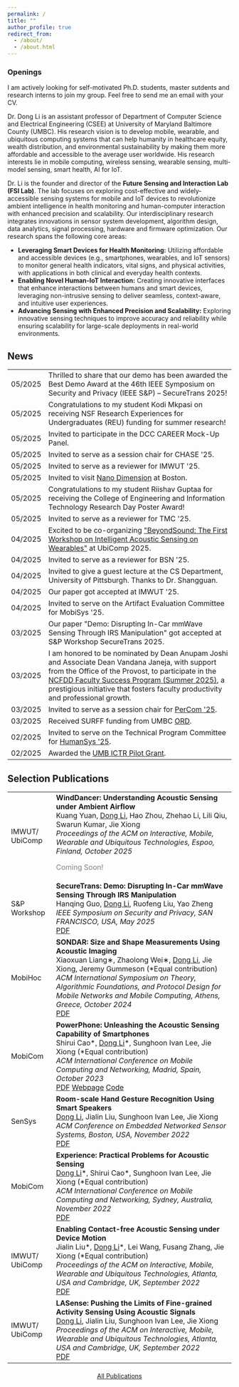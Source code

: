 ```yaml
---
permalink: /
title: ""
author_profile: true
redirect_from:
  - /about/
  - /about.html
---
```


<div class="openings-box">
  <h3>Openings</h3>
  <p>I am actively looking for self-motivated Ph.D. students, master sutdents and research interns to join my group. Feel free to send me an email with your CV.</p>
</div>

<div class="justify-text">
<p>Dr. Dong Li is an assistant professor of Department of Computer Science and Electrical Engineering (CSEE) at University of Maryland Baltimore County (UMBC). His research vision is to develop mobile, wearable, and ubiquitous computing systems that can help humanity in healthcare equity, wealth distribution, and environmental sustainability by making them more affordable and accessible to the average user worldwide. His research interests lie in mobile computing, wireless sensing, wearable sensing, multi-model sensing, smart health, AI for IoT. </p>

<!-- Before joining UMBC,  I received my Ph.D. from University of Massachusetts Amherst under the supervision of Prof. Jie Xiong. My research vision is to develop mobile, wearable, and ubiquitous computing systems that can help humanity in healthcare equity, wealth distribution, and environmental sustainability by making them more affordable and accessible to the average user worldwide. My research interests lie in mobile computing, wireless sensing, wearable sensing, multi-model sensing, smart health, AI for IoT. -->

<p>Dr. Li is the founder and director of the <strong>Future Sensing and Interaction Lab (FSI Lab)</strong>. The lab focuses on exploring cost-effective and widely-accessible sensing systems for mobile and IoT devices to revolutionize ambient intelligence in health monitoring and human-computer interaction with enhanced precision and scalability. Our interdisciplinary research integrates innovations in sensor system development, algorithm design, data analytics, signal processing, hardware and firmware optimization. Our research spans the following core areas:</p>
<ul>
        <li><strong>Leveraging Smart Devices for Health Monitoring:</strong> Utilizing affordable and accessible devices (e.g., smartphones, wearables, and IoT sensors) to monitor general health indicators, vital signs, and physical activities, with applications in both clinical and everyday health contexts. </li>
        <li><strong>Enabling Novel Human-IoT Interaction:</strong> Creating innovative interfaces that enhance interactions between humans and smart devices, leveraging non-intrusive sensing to deliver seamless, context-aware, and intuitive user experiences. </li>
        <li><strong>Advancing Sensing with Enhanced Precision and Scalability:</strong> Exploring innovative sensing techniques to improve accuracy and reliability while ensuring scalability for large-scale deployments in real-world environments. </li>
</ul>


<!-- Research direction: wireless sensing, wearable computing, mobile health, multi-model computing,  -->
<!-- point-of-care; -->
<!-- deep learning signal processing hardware design-->
<!-- hci wireless sensing smart health -->
</div>

<!-- I am a final-year Ph.D. student of Manning College of Information and Computer Sciences at University of Massachusetts Amherst under the supervision of Prof. Jie Xiong. I also work with Prof. Sunghoon Ivan Lee and Prof. Jeremy Gummeson. I am broadly interested in building novel wireless sensing systems using a variety of sensing modalities, including acoustics, Wi-Fi, mmWave, UWB, and RFID. My research mainly includes localization and tracking, human-computer interaction, and health sensing. -->

<!-- # News -->

<div class="news-section">
  <h2>News</h2> 
  <table class="news-table">
    <tr>
      <td class="news-date">05/2025</td>
      <td class="news-content">Thrilled to share that our demo has been awarded the Best Demo Award at the 46th IEEE Symposium on Security and Privacy (IEEE S&P) – SecureTrans 2025!</td>
    </tr>
    <tr>
      <td class="news-date">05/2025</td>
      <td class="news-content">Congratulations to my student Kodi Mkpasi on receiving NSF Research Experiences for Undergraduates (REU) funding for summer research!</td>
    </tr>
    <tr>
      <td class="news-date">05/2025</td>
      <td class="news-content">Invited to participate in the DCC CAREER Mock-Up Panel.</td>
    </tr>
    <tr>
      <td class="news-date">05/2025</td>
      <td class="news-content">Invited to serve as a session chair for CHASE '25.</td>
    </tr>
    <tr>
      <td class="news-date">05/2025</td>
      <td class="news-content">Invited to serve as a reviewer for IMWUT '25.</td>
    </tr>
    <tr>
      <td class="news-date">05/2025</td>
      <td class="news-content">Invited to visit <a href='https://www.nano-di.com'>Nano Dimension</a> at Boston.</td>
    </tr>
    <tr>
      <td class="news-date">05/2025</td>
      <td class="news-content">Congratulations to my student Riishav Guptaa for receiving the College of Engineering and Information Technology Research Day Poster Award!</td>
    </tr>
    <tr>
      <td class="news-date">05/2025</td>
      <td class="news-content">Invited to serve as a reviewer for TMC '25.</td>
    </tr>
    <tr>
      <td class="news-date">04/2025</td>
      <td class="news-content">Excited to be co-organizing <a href='https://sites.google.com/view/beyondsound'>"BeyondSound: The First Workshop on Intelligent Acoustic Sensing on Wearables"</a> at UbiComp 2025.</td>
    </tr>
    <tr>
      <td class="news-date">04/2025</td>
      <td class="news-content">Invited to serve as a reviewer for BSN '25.</td>
    </tr>
    <tr>
      <td class="news-date">04/2025</td>
      <td class="news-content">Invited to give a guest lecture at the CS Department, University of Pittsburgh. Thanks to Dr. Shangguan.</td>
    </tr>
    <tr>
      <td class="news-date">04/2025</td>
      <td class="news-content">Our paper got accepted at IMWUT '25.</td>
    </tr>
    <tr>
      <td class="news-date">04/2025</td>
      <td class="news-content">Invited to serve on the Artifact Evaluation Committee for MobiSys '25.</td>
    </tr>
    <tr>
      <td class="news-date">03/2025</td>
      <td class="news-content">Our paper "Demo: Disrupting In-Car mmWave Sensing Through IRS Manipulation" got accepted at S&P Workshop SecureTrans 2025.</td>
    </tr>
    <tr>
      <td class="news-date">03/2025</td>
      <td class="news-content">I am honored to be nominated by Dean Anupam Joshi and Associate Dean Vandana Janeja, with support from the Office of the Provost, to participate in the <a href='https://www.ncfdd.org/fsp-bootcamp%20?utm_term=&utm_campaign=FSP-Leads-Performance+Max-1&utm_source=adwords&utm_medium=ppc&hsa_acc=5909132486&hsa_cam=21527759279&hsa_grp=&hsa_ad=&hsa_src=x&hsa_tgt=&hsa_kw=&hsa_mt=&hsa_net=adwords&hsa_ver=3&gad_source=1&gbraid=0AAAAABNURbtw0AocXzd1dFfOEjlN_9gt0&gclid=CjwKCAjwp8--BhBREiwAj7og19s228UJNOd3oZRBtAQeNc3CUeQwNVeh66eGzajjDMbITwi_qhPZGBoCqe8QAvD_BwE'>NCFDD Faculty Success Program (Summer 2025)</a>, a prestigious initiative that fosters faculty productivity and professional growth.</td>
    </tr>
    <tr>
      <td class="news-date">03/2025</td>
      <td class="news-content">Invited to serve as a session chair for <a href='https://www.percom.org/tech-prog-main-conference/'>PerCom '25</a>.</td>
    </tr>
    <!-- <tr>
      <td class="news-date">03/2025</td>
      <td class="news-content">I will be attending PerCom '25 in Washington, D.C., from March 17-21, 2025. Looking forward to connecting and discussing exciting ideas with you there!</td>
    </tr> -->
    <tr>
      <td class="news-date">03/2025</td>
      <td class="news-content">Received SURFF funding from UMBC <a href='https://research.umbc.edu/office-of-research-development/'>ORD</a>.</td>
    </tr>
    <tr>
      <td class="news-date">02/2025</td>
      <td class="news-content">Invited to serve on the Technical Program Committee for <a href='https://humansys-workshop.github.io/WS/2025/index.html'>HumanSys '25</a>.</td>
    </tr>
    <tr>
      <td class="news-date">02/2025</td>
      <td class="news-content">Awarded the <a href='https://www.umaryland.edu/ictr/funding/ictr-pilot-grant-awardee-news/'>UMB ICTR Pilot Grant</a>.</td>
    </tr>
     <!-- <tr>
      <td class="news-date">12/2024</td>
      <td class="news-content">Invited to serve as the local chair for <a href='https://acm-ieee-sec.org/2025/committees.php'>SEC '25</a>.</td>
    </tr> -->
    <!-- <tr>
      <td class="news-date">11/2024</td>
      <td class="news-content">Invited to serve as a reviewer for IMWUT '25.</td>
    </tr> -->
    <!-- <tr>
      <td class="news-date">11/2024</td>
      <td class="news-content">I will be attending MobiCom '24 in Washington, D.C., from November 18-22, 2024. Looking forward to connecting and discussing exciting ideas with you there!</td>
    </tr>
   <tr>
      <td class="news-date">11/2024</td>
      <td class="news-content">I have been accpeted to attend the <a href='https://sites.google.com/view/nets-early-career-2025/home?authuser=0'>NeTS Early Career Investigator Workshop</a> on January 15-16, 2025 at NSF Headquarters.</td>
    </tr> -->
    <!-- <tr>
      <td class="news-date">10/2024</td>
      <td class="news-content">Invited to serve on the Technical Program Committee for EWSN '25.</td>
    </tr>
      <tr>
      <td class="news-date">10/2024</td>
      <td class="news-content">Invited to serve as a reviewer for TPCI '24.</td>
    </tr>
    <tr>
      <td class="news-date">10/2024</td>
      <td class="news-content">Received the Undergraduate Research Experiences (SURE) award to support undergraduate research from UMBC ORCA.</td>
    </tr>
    <tr>
      <td class="news-date">09/2024</td>
      <td class="news-content">Invited to serve on the Technical Program Committee for PerCom '25.</td>
    </tr>
    <tr>
      <td class="news-date">09/2024</td>
      <td class="news-content">Our paper is accepted at MobiHoc' 24.</td>
    </tr> -->
    <!-- <tr>
      <td class="news-date">08/2024</td>
      <td class="news-content">I will be joining the CSEE Department at UMBC! I will be teaching CMSC 491.26/691.26 Mobile Computing and Wireless Sensing in Fall 2024. I look forward to welcoming you to my course!</td>
    </tr>
    <tr>
      <td class="news-date">08/2024</td>
      <td class="news-content">Invited to serve on the Technical Program Committee for ICPADS '24.</td>
    </tr>
    <tr>
      <td class="news-date">07/2024</td>
      <td class="news-content">I am thrilled to announce that I have successfully passed my dissertation defense! My heartfelt thanks to everyone who supported and encouraged me throughout my Ph.D. journey.</td>
    </tr>
    <tr>
      <td class="news-date">07/2024</td>
      <td class="news-content">Invited to serve as a reviewer for ToN '24.</td>
    </tr>
    <tr>
      <td class="news-date">05/2024</td>
      <td class="news-content">Invited to serve on the Technical Program Committee for MSN '24.</td>
    </tr>
    <tr>
      <td class="news-date">05/2024</td>
      <td class="news-content">Invited to serve as a reviewer for IMWUT '24.</td>
    </tr>
    <tr>
      <td class="news-date">05/2024</td>
      <td class="news-content">Invited to serve on the Technical Program Committee for MIMSVA 2024 Workshop (in conjunction with UbiComp/ISWC 2024).</td>
    </tr> -->
  </table>
</div>

<!-- # Selected Publications (<a href='/publications/'>Full List</a>) -->

<div class="publications-section">
  <h2>Selection Publications</h2>
  <table class="publications-table">
    <tr class="publications-item">
      <td class="publications-date"><span class="publications-label">IMWUT/<br>UbiComp</span></td>
      <td class="publications-content">
        <b>WindDancer: Understanding Acoustic Sensing under Ambient Airflow</b><br />
           Kuang Yuan, <u>Dong Li</u>, Hao Zhou, Zhehao Li, Lili Qiu, Swarun Kumar, Jie Xiong <br />
           <i>Proceedings of the ACM on Interactive, Mobile, Wearable and Ubiquitous Technologies, Espoo, Finland, October 2025</i> <br />
             <!-- <a href="https://hanqingguo.github.io/papers/securetrans2025-paper25.pdf" class="button-link">PDF</a> -->
             <p style="color: grey;">Coming Soon!</p>
      </td>
    </tr>
    <tr class="publications-item">
      <td class="publications-date"><span class="publications-label">S&P Workshop</span></td>
      <td class="publications-content">
        <b>SecureTrans: Demo: Disrupting In-Car mmWave Sensing Through IRS Manipulation</b><br />
           Hanqing Guo, <u>Dong Li</u>, Ruofeng Liu, Yao Zheng <br />
           <i>IEEE Symposium on Security and Privacy, SAN FRANCISCO, USA, May 2025</i> <br />
             <a href="files/SP25_SecureTrans_Demo.pdf" class="button-link">PDF</a>
      </td>
    </tr>
    <tr class="publications-item">
      <td class="publications-date"><span class="publications-label">MobiHoc</span></td>
      <td class="publications-content">
        <b>SONDAR: Size and Shape Measurements Using Acoustic Imaging</b><br />
           Xiaoxuan Liang∗, Zhaolong Wei∗, <u>Dong Li</u>, Jie Xiong, Jeremy Gummeson (*Equal contribution) <br />
           <i>ACM International Symposium on Theory, Algorithmic Foundations, and Protocol Design for Mobile Networks and Mobile Computing, Athens, Greece, October 2024</i> <br />
             <a href="https://dl.acm.org/doi/pdf/10.1145/3641512.3686359" class="button-link">PDF</a>
      </td>
    </tr>
    <tr class="publications-item">
      <td class="publications-date"><span class="publications-label">MobiCom</span></td>
      <td class="publications-content">
        <b>PowerPhone: Unleashing the Acoustic Sensing Capability of Smartphones</b><br />
           Shirui Cao*, <u>Dong Li</u>*, Sunghoon Ivan Lee, Jie Xiong (*Equal contribution) <br />
           <i>ACM International Conference on Mobile Computing and Networking, Madrid, Spain, October 2023</i> <br />
             <a href="files/Mobicom23_PowerPhone.pdf" class="button-link">PDF</a>
             <a href="https://powerphone.github.io" class="button-link">Webpage</a>
             <a href="https://github.com/PowerPhone" class="button-link">Code</a>
      </td>
    </tr>
    <tr class="publications-item">
      <td class="publications-date"><span class="publications-label">SenSys</span></td>
      <td class="publications-content">
        <b>Room-scale Hand Gesture Recognition Using Smart Speakers</b><br />
           <u>Dong Li</u>, Jialin Liu, Sunghoon Ivan Lee, Jie Xiong <br />
           <i>ACM Conference on Embedded Networked Sensor Systems, Boston, USA, November 2022</i> <br />
             <a href="files/SenSys2022_SpeakerGesture.pdf" class="button-link">PDF</a>
      </td>
    </tr>
    <tr class="publications-item">
      <td class="publications-date"><span class="publications-label">MobiCom</span></td>
      <td class="publications-content">
       <b>Experience: Practical Problems for Acoustic Sensing</b><br />
           <u>Dong Li</u>*, Shirui Cao*, Sunghoon Ivan Lee, Jie Xiong (*Equal contribution) <br />
           <i>ACM International Conference on Mobile Computing and Networking, Sydney, Australia, November 2022</i> <br />
             <a href="files/MobiCom22_Experience.pdf" class="button-link">PDF</a>
      </td>
    </tr>
    <tr class="publications-item">
      <td class="publications-date"><span class="publications-label">IMWUT/<br>UbiComp</span></td>
      <td class="publications-content">
        <b>Enabling Contact-free Acoustic Sensing under Device Motion</b><br />
           Jialin Liu*, <u>Dong Li</u>*, Lei Wang, Fusang Zhang, Jie Xiong (*Equal contribution) <br />
           <i>Proceedings of the ACM on Interactive, Mobile, Wearable and Ubiquitous Technologies, Atlanta, USA and Cambridge, UK, September 2022</i> <br />
             <a href="files/IMWUT22_SonicBot.pdf" class="button-link">PDF</a>
      </td>
    </tr>
    <tr class="publications-item">
      <td class="publications-date"><span class="publications-label">IMWUT/<br>UbiComp</span></td>
      <td class="publications-content">
        <b>LASense: Pushing the Limits of Fine-grained Activity Sensing Using Acoustic Signals</b><br />
           <u>Dong Li</u>, Jialin Liu, Sunghoon Ivan Lee, Jie Xiong <br />
           <i>Proceedings of the ACM on Interactive, Mobile, Wearable and Ubiquitous Technologies, Atlanta, USA and Cambridge, UK, September 2022</i> <br />
             <a href="files/IMWUT22_LASense.pdf" class="button-link">PDF</a>
      </td>
    </tr>
  </table>
  <div style="text-align: center; margin-top: 20px;">
      <a href="/publications/" class="all-publications">All Publications</a>
  </div>
</div>

<div class="clustrmap-container">
  <script type="text/javascript" id="clstr_globe" src="//clustrmaps.com/globe.js?d=BQR2Dh-biaXeFMPPuiXQ8LDV3CSeqTuW2Wh3HwHG6DE"></script>
</div>